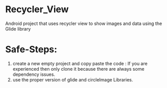 # Recycler_View
Android project that uses recycler view to show images and data using the Glide library

# Safe-Steps:
1) create a new empty project and copy paste the code : If you are experienced then only clone it because there are always some dependency issues.
2) use the proper version of glide and circleImage Libraries.
